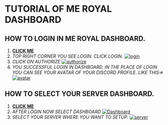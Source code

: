 # TUTORIAL OF ME ROYAL DASHBOARD

## **HOW TO LOGIN IN ME ROYAL DASHBOARD.**

1) **[CLICK ME](https://meroyalbot.xyz)**
2) *TOP RIGHT CORNER YOU SEE LOGIN. CLICK LOGIN.*
[![login](https://cdn.discordapp.com/attachments/796673457973624843/808258246937673740/IMG_20210208_140957.jpg)](https://meroyalbot.xyz)
3) *CLICK ON AUTHORIZE*
[![authorize](https://cdn.discordapp.com/attachments/796673457973624843/808264103579615262/IMG_20210208_144229.jpg)](https://meroyalbot.xyz)
4) *YOU SUCCESSFUL LOGIN IN DASHBOARD. IN THE PLACE OF LOGIN YOU CAN SEE YOUR AVATAR OF YOUR DISCORD PROFILE. LIKE THIS=>*
[![avatar](https://cdn.discordapp.com/attachments/796673457973624843/808265413380931624/IMG_20210208_144757.jpg)](https://meroyalbot.xyz)

## **HOW TO SELECT YOUR SERVER DASHBOARD.**

1) **[CLICK ME](https://meroyalbot.xyz)**
2) *AFTER LOGIN NOW SELECT DASHBOARD*
[![Dashboard]()](https://meroyalbot.xyz)
3) *SELECT YOUR SERVER WHERE YOU WANT TO SETUP.*
[![server]()](https://meroyalbot.xyz/dashboard)

